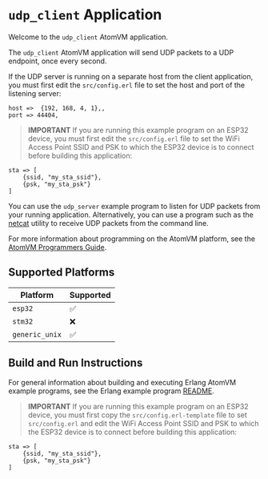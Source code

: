 # `udp_client` Application

Welcome to the `udp_client` AtomVM application.

The `udp_client` AtomVM application will send UDP packets to a UDP endpoint, once every second.

If the UDP server is running on a separate host from the client application, you must first edit the `src/config.erl` file to set the host and port of the listening server:

    host =>  {192, 168, 4, 1},,
    port => 44404,

> **IMPORTANT** If you are running this example program on an ESP32 device, you must first edit the `src/config.erl` file to set the WiFi Access Point SSID and PSK to which the ESP32 device is to connect before building this application:

    sta => [
        {ssid, "my_sta_ssid"},
        {psk, "my_sta_psk"}
    ]

You can use the `udp_server` example program to listen for UDP packets from your running application.  Alternatively, you can use a program such as the [netcat](https://en.wikipedia.org/wiki/Netcat) utility to receive UDP packets from the command line.

For more information about programming on the AtomVM platform, see the [AtomVM Programmers Guide](https://doc.atomvm.net/programmers-guide.html).

## Supported Platforms

| Platform | Supported |
|----------|-----------|
| `esp32`  | ✅ |
| `stm32`  | ❌ |
| `generic_unix`  | ✅ |

## Build and Run Instructions

For general information about building and executing Erlang AtomVM example programs, see the Erlang example program [README](../README.md).

> **IMPORTANT** If you are running this example program on an ESP32 device, you must first copy the `src/config.erl-template` file to set `src/config.erl` and edit the WiFi Access Point SSID and PSK to which the ESP32 device is to connect before building this application:

    sta => [
        {ssid, "my_sta_ssid"},
        {psk, "my_sta_psk"}
    ]
